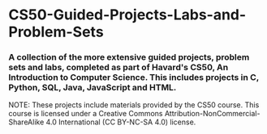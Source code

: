 # CS50-Guided-Projects-Labs-and-Problem-Sets
### A collection of the more extensive guided projects, problem sets and labs, completed as part of Havard's CS50, An Introduction to Computer Science.  This includes projects in C, Python, SQL, Java, JavaScript and HTML. 


NOTE: These projects include materials provided by the CS50 course. This course is licensed under a Creative Commons Attribution-NonCommercial-ShareAlike 4.0 International (CC BY-NC-SA 4.0) license. 
